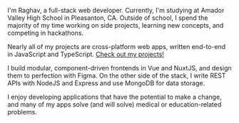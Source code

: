 I'm Raghav, a full-stack web developer. Currently, I'm studying at Amador Valley High School in Pleasanton, CA. 
Outside of school, I spend the majority of my time working on side projects, learning new concepts, and competing in hackathons.

Nearly all of my projects are cross-platform web apps, written end-to-end in JavaScript and TypeScript. [Check out my projects!](/projects)

I build modular, component-driven frontends in Vue and NuxtJS, and design them to perfection with Figma. 
On the other side of the stack, I write REST APIs with NodeJS and Express and use MongoDB for data storage.

I enjoy developing applications that have the potential to make a change, and many of my apps solve (and will solve)
medical or education-related problems.




